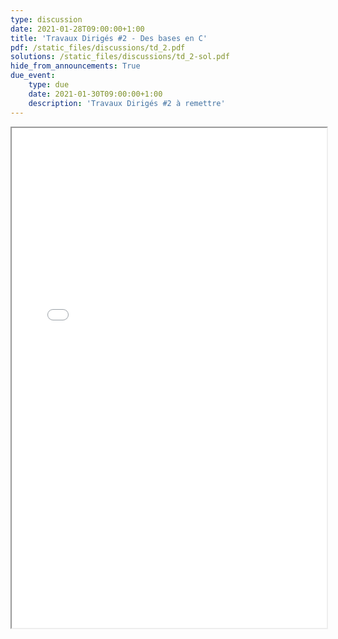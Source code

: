 ```yaml
---
type: discussion
date: 2021-01-28T09:00:00+1:00
title: 'Travaux Dirigés #2 - Des bases en C'
pdf: /static_files/discussions/td_2.pdf
solutions: /static_files/discussions/td_2-sol.pdf
hide_from_announcements: True
due_event:
    type: due
    date: 2021-01-30T09:00:00+1:00
    description: 'Travaux Dirigés #2 à remettre'
---
```

<iframe src="{{ page.pdf | prepend: site.baseurl | prepend : site.url}}" width="100%" height="800em"></iframe>
